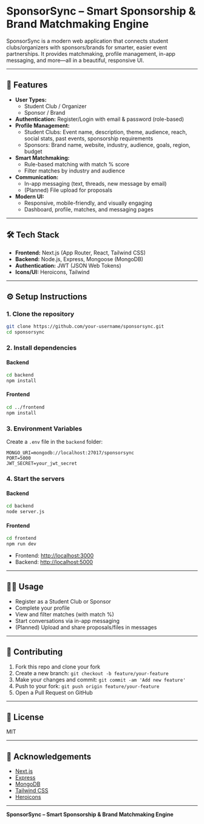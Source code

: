 # SponsorSync – Smart Sponsorship & Brand Matchmaking Engine

SponsorSync is a modern web application that connects student clubs/organizers with sponsors/brands for smarter, easier event partnerships. It provides matchmaking, profile management, in-app messaging, and more—all in a beautiful, responsive UI.

---

## 🚀 Features

- **User Types:**
  - Student Club / Organizer
  - Sponsor / Brand
- **Authentication:** Register/Login with email & password (role-based)
- **Profile Management:**
  - Student Clubs: Event name, description, theme, audience, reach, social stats, past events, sponsorship requirements
  - Sponsors: Brand name, website, industry, audience, goals, region, budget
- **Smart Matchmaking:**
  - Rule-based matching with match % score
  - Filter matches by industry and audience
- **Communication:**
  - In-app messaging (text, threads, new message by email)
  - (Planned) File upload for proposals
- **Modern UI:**
  - Responsive, mobile-friendly, and visually engaging
  - Dashboard, profile, matches, and messaging pages

---

## 🛠️ Tech Stack
- **Frontend:** Next.js (App Router, React, Tailwind CSS)
- **Backend:** Node.js, Express, Mongoose (MongoDB)
- **Authentication:** JWT (JSON Web Tokens)
- **Icons/UI:** Heroicons, Tailwind

---

## ⚙️ Setup Instructions

### 1. Clone the repository
```sh
git clone https://github.com/your-username/sponsorsync.git
cd sponsorsync
```

### 2. Install dependencies
#### Backend
```sh
cd backend
npm install
```
#### Frontend
```sh
cd ../frontend
npm install
```

### 3. Environment Variables
Create a `.env` file in the `backend` folder:
```
MONGO_URI=mongodb://localhost:27017/sponsorsync
PORT=5000
JWT_SECRET=your_jwt_secret
```

### 4. Start the servers
#### Backend
```sh
cd backend
node server.js
```
#### Frontend
```sh
cd frontend
npm run dev
```

- Frontend: [http://localhost:3000](http://localhost:3000)
- Backend: [http://localhost:5000](http://localhost:5000)

---

## 🧑‍💻 Usage
- Register as a Student Club or Sponsor
- Complete your profile
- View and filter matches (with match %)
- Start conversations via in-app messaging
- (Planned) Upload and share proposals/files in messages

---

## 🌱 Contributing
1. Fork this repo and clone your fork
2. Create a new branch: `git checkout -b feature/your-feature`
3. Make your changes and commit: `git commit -am 'Add new feature'`
4. Push to your fork: `git push origin feature/your-feature`
5. Open a Pull Request on GitHub

---

## 📄 License
MIT

---

## 🙏 Acknowledgements
- [Next.js](https://nextjs.org/)
- [Express](https://expressjs.com/)
- [MongoDB](https://www.mongodb.com/)
- [Tailwind CSS](https://tailwindcss.com/)
- [Heroicons](https://heroicons.com/)

---

**SponsorSync – Smart Sponsorship & Brand Matchmaking Engine**
